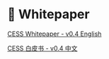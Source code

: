 # 📜 Whitepaper

[CESS Whitepaper - v0.4 English](../assets/whitepaper/cess-whitepaper-v0.4-en.pdf)

[CESS 白皮书 - v0.4 中文](../assets/whitepaper/cess-whitepaper-v0.4-zh.pdf)

